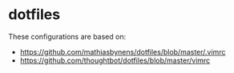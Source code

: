# dotfiles

These configurations are based on:
* https://github.com/mathiasbynens/dotfiles/blob/master/.vimrc
* https://github.com/thoughtbot/dotfiles/blob/master/vimrc
